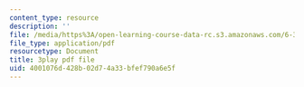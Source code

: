```yaml
---
content_type: resource
description: ''
file: /media/https%3A/open-learning-course-data-rc.s3.amazonaws.com/6-370-the-battlecode-programming-competition-january-iap-2013/4001076d428b02d74a33bfef790a6e5f_g2NoQCEgsCM.pdf
file_type: application/pdf
resourcetype: Document
title: 3play pdf file
uid: 4001076d-428b-02d7-4a33-bfef790a6e5f
---
```

